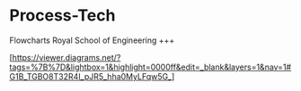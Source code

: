 # Process-Tech
Flowcharts Royal School of Engineering +++ 

[https://viewer.diagrams.net/?tags=%7B%7D&lightbox=1&highlight=0000ff&edit=_blank&layers=1&nav=1#G1B_TGBO8T32R4I_pJR5_hha0MyLFqw5G_]

